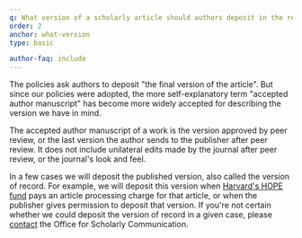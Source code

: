 ```yaml
---
q: What version of a scholarly article should authors deposit in the repository?
order: 2
anchor: what-version
type: basic

author-faq: include
---
```

The policies ask authors to deposit "the final version of the article". But since our policies were adopted, the more self-explanatory term "accepted author manuscript" has become more widely accepted for describing the version we have in mind.

The accepted author manuscript of a work is the version approved by peer review, or the last version the author sends to the publisher after peer review. It does not include unilateral edits made by the journal after peer review, or the journal's look and feel.

In a few cases we will deposit the published version, also called the version of record. For example, we will deposit this version when [Harvard's HOPE fund](https://osc.hul.harvard.edu/programs/hope/) pays an article processing charge for that article, or when the publisher gives permission to deposit that version. If you're not certain whether we could deposit the version of record in a given case, please [contact](mailto:osc@harvard.edu) the Office for Scholarly Communication.
